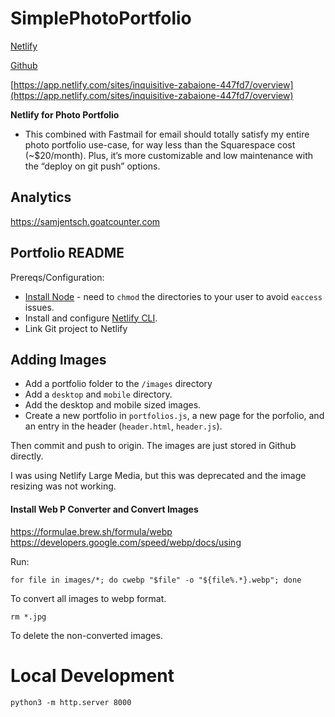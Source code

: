 # SimplePhotoPortfolio

[Netlify](https://app.netlify.com/sites/inquisitive-zabaione-447fd7/overview) 

[Github](https://github.com/samclayj/SimplePhotoPortfolio/tree/main) 

[https://app.netlify.com/sites/inquisitive-zabaione-447fd7/overview](https://app.netlify.com/sites/inquisitive-zabaione-447fd7/overview) 

**Netlify for Photo Portfolio**

* This combined with Fastmail for email should totally satisfy my entire photo portfolio use-case, for way less than the Squarespace cost (~$20/month). Plus, it’s more customizable and low maintenance with the “deploy on git push” options.

## Analytics

https://samjentsch.goatcounter.com

## Portfolio README

Prereqs/Configuration:

- [Install Node](https://nodejs.org/en/download/) - need to `chmod` the directories to your user to avoid `eaccess` issues.
- Install and configure [Netlify CLI](https://docs.netlify.com/cli/get-started/#authentication).
- Link Git project to Netlify

## Adding Images

* Add a portfolio folder to the `/images` directory
* Add a `desktop` and `mobile` directory.
* Add the desktop and mobile sized images.
* Create a new portfolio in `portfolios.js`, a new page for the porfolio, and an
  entry in the header (`header.html`, `header.js`).

Then commit and push to origin. The images are just stored in Github directly.

I was using Netlify Large Media, but this was deprecated and the image resizing
was not working.

#### Install Web P Converter and Convert Images

https://formulae.brew.sh/formula/webp
https://developers.google.com/speed/webp/docs/using

Run:

```
for file in images/*; do cwebp "$file" -o "${file%.*}.webp"; done
```

To convert all images to webp format.

```
rm *.jpg
```

To delete the non-converted images.

# Local Development

```
python3 -m http.server 8000
```
